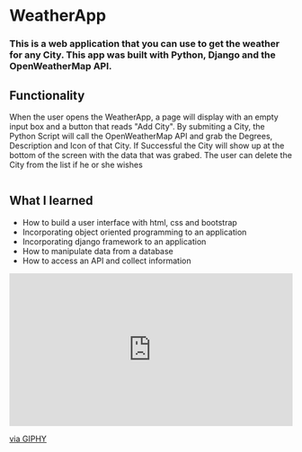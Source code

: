 # WeatherApp

### This is a web application that you can use to get the weather for any City. This app was built with Python, Django and the OpenWeatherMap API.

## Functionality
When the user opens the WeatherApp, a page will display with an empty input box and a button that reads "Add City". By submiting a City, the Python Script will call the OpenWeatherMap API and grab the Degrees, Description and Icon of that City. If Successful the City will show up at the bottom of the screen with the data that was grabed. The user can delete the City from the list if he or she wishes

<a href="https://imgflip.com/gif/3o9xa1"><img src="https://i.imgflip.com/3o9xa1.gif" title=""/></a>



## What I learned
- How to build a user interface with html, css and bootstrap
- Incorporating object oriented programming to an application
- Incorporating django framework to an application
- How to manipulate data from a database
- How to access an API and collect information

<div style="width:100%;height:0;padding-bottom:54%;position:relative;"><iframe src="https://giphy.com/embed/kGoWLdEgNNnaTiFbAi" width="100%" height="100%" style="position:absolute" frameBorder="0" class="giphy-embed" allowFullScreen></iframe></div><p><a href="https://giphy.com/gifs/kGoWLdEgNNnaTiFbAi">via GIPHY</a></p>
